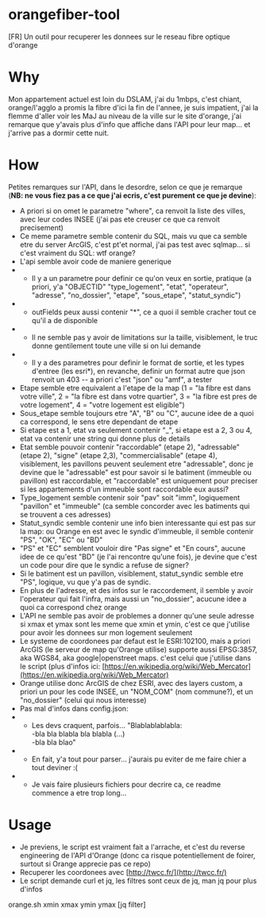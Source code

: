 # orangefiber-tool
[FR] Un outil pour recuperer les donnees sur le reseau fibre optique d'orange

# Why
Mon appartement actuel est loin du DSLAM, j'ai du 1mbps, c'est chiant, orange/l'agglo a promis la fibre d'ici la fin de l'annee, je suis impatient, j'ai la flemme d'aller voir les MaJ au niveau de la ville sur le site d'orange, j'ai remarque que y'avais plus d'info que affiche dans l'API pour leur map... et j'arrive pas a dormir cette nuit.

# How
Petites remarques sur l'API, dans le desordre, selon ce que je remarque (**NB: ne vous fiez pas a ce que j'ai ecris, c'est purement ce que je devine**):

* A priori si on omet le parametre "where", ca renvoit la liste des villes, avec leur codes INSEE (j'ai pas ete creuser ce que ca renvoit precisement)
* Ce meme parametre semble contenir du SQL, mais vu que ca semble etre du server ArcGIS, c'est pt'et normal, j'ai pas test avec sqlmap... si c'est vraiment du SQL: wtf orange?
* L'api semble avoir code de maniere generique
* * Il y a un parametre pour definir ce qu'on veux en sortie, pratique (a priori, y'a "OBJECTID" "type_logement", "etat", "operateur", "adresse", "no_dossier", "etape", "sous_etape", "statut_syndic")
* * outFields peux aussi contenir "*", ce a quoi il semble cracher tout ce qu'il a de disponible
* * Il ne semble pas y avoir de limitations sur la taille, visiblement, le truc donne gentilement toute une ville si on lui demande
* * Il y a des parametres pour definir le format de sortie, et les types d'entree (les esri*), en revanche, definir un format autre que json renvoit un 403 -- a priori c'est "json" ou "amf", a tester
* Etape semble etre equivalent a l'etape de la map (1 = "la fibre est dans votre ville", 2 = "la fibre est dans votre quartier", 3 = "la fibre est pres de votre logement", 4 = "votre logement est eligible")
* Sous_etape semble toujours etre "A", "B" ou "C", aucune idee de a quoi ca correspond, le sens etre dependant de etape
* Si etape est a 1, etat va seulement contenir "_", si etape est a 2, 3 ou 4, etat va contenir une string qui donne plus de details
* Etat semble pouvoir contenir "raccordable" (etape 2), "adressable" (etape 2), "signe" (etape 2,3), "commercialisable" (etape 4), visiblement, les pavillons peuvent seulement etre "adressable", donc je devine que le "adressable" est pour savoir si le batiment (immeuble ou pavillon) est raccordable, et "raccordable" est uniquement pour preciser si les appartements d'un immeuble sont raccordable eux aussi?
* Type_logement semble contenir soir "pav" soit "imm", logiquement "pavillon" et "immeuble" (ca semble concorder avec les batiments qui se trouvent a ces adresses)
* Statut_syndic semble contenir une info bien interessante qui est pas sur la map: ou Orange en est avec le syndic d'immeuble, il semble contenir "PS", "OK", "EC" ou "BD"
* "PS" et "EC" semblent vouloir dire "Pas signe" et "En cours", aucune idee de ce qu'est "BD" (je l'ai rencontre qu'une fois), je devine que c'est un code pour dire que le syndic a refuse de signer?
* Si le batiment est un pavillon, visiblement, statut_syndic semble etre "PS", logique, vu que y'a pas de syndic.
* En plus de l'adresse, et des infos sur le raccordement, il semble y avoir l'operateur qui fait l'infra, mais aussi un "no_dossier", acucune idee a quoi ca correspond chez orange
* L'API ne semble pas avoir de problemes a donner qu'une seule adresse si xmax et ymax sont les meme que xmin et ymin, c'est ce que j'utilise pour avoir les donnees sur mon logement seulement
* Le systeme de coordonees par defaut est le ESRI:102100, mais a priori ArcGIS (le serveur de map qu'Orange utilise) supporte aussi EPSG:3857, aka WGS84, aka google|openstreet maps. c'est celui que j'utilise dans le script (plus d'infos ici: [https://en.wikipedia.org/wiki/Web_Mercator](https://en.wikipedia.org/wiki/Web_Mercator)
* Orange utilise donc ArcGIS de chez ESRI, avec des layers custom, a priori un pour les code INSEE, un "NOM_COM" (nom commune?), et un "no_dossier" (celui qui nous interesse)
* Pas mal d'infos dans config.json:
* * Les devs craquent, parfois... "Blablablablabla:<br>-bla bla blabla bla blabla (...) <br>-bla bla blao"
* * En fait, y'a tout pour parser... j'aurais pu eviter de me faire chier a tout deviner :(
* * Je vais faire plusieurs fichiers pour decrire ca, ce readme commence a etre trop long...

# Usage

* Je previens, le script est vraiment fait a l'arrache, et c'est du reverse engineering de l'API d'Orange (donc ca risque potentiellement de foirer, surtout si Orange apprecie pas ce repo)
* Recuperer les coordonees avec [http://twcc.fr/](http://twcc.fr/)
* Le script demande curl et jq, les filtres sont ceux de jq, man jq pour plus d'infos

orange.sh xmin xmax ymin ymax [jq filter]
